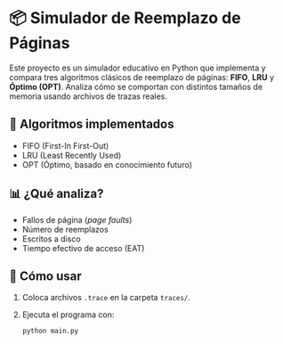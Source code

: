 # 📦 Simulador de Reemplazo de Páginas

Este proyecto es un simulador educativo en Python que implementa y compara tres algoritmos clásicos de reemplazo de páginas: **FIFO**, **LRU** y **Óptimo (OPT)**. Analiza cómo se comportan con distintos tamaños de memoria usando archivos de trazas reales.

## 🧠 Algoritmos implementados

- FIFO (First-In First-Out)
- LRU (Least Recently Used)
- OPT (Óptimo, basado en conocimiento futuro)

## 📊 ¿Qué analiza?

- Fallos de página (*page faults*)
- Número de reemplazos
- Escritos a disco
- Tiempo efectivo de acceso (EAT)

## 🚀 Cómo usar

1. Coloca archivos `.trace` en la carpeta `traces/`.
2. Ejecuta el programa con:

   ```bash
   python main.py
